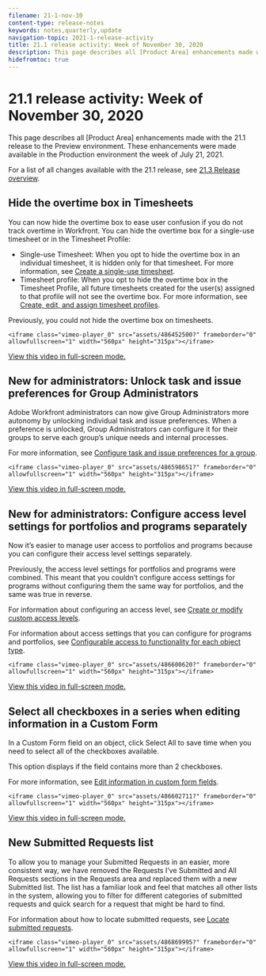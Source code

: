 ```yaml
---
filename: 21-1-nov-30
content-type: release-notes
keywords: notes,quarterly,update
navigation-topic: 2021-1-release-activity
title: 21.1 release activity: Week of November 30, 2020
description: This page describes all [Product Area] enhancements made with the 21.1 release to the Preview environment. These enhancements were made available in the Production environment the week of July 21, 2021.
hidefromtoc: true
---
```


# 21.1 release activity:&nbsp;Week of November 30, 2020

This page describes all [Product Area] enhancements made with the 21.1 release to the Preview environment. These enhancements were made available in the Production environment the week of July 21, 2021.

For a list of all changes available with the 21.1 release, see [21.3 Release overview](../../../product-announcements/product-releases/21.3-release-activity/21-3-release-overview.md).

## Hide the overtime box in Timesheets

You can now hide the overtime box to ease user confusion if you do not track overtime in Workfront. You can hide the overtime box for a single-use timesheet or in the Timesheet Profile:

* Single-use Timesheet: When you opt to hide the overtime box in an individual timesheet, it is hidden only for that timesheet. For more information, see [Create a single-use timesheet](../../../timesheets/create-and-manage-timesheets/create-tmshts.md).
* Timesheet profile: When you opt to hide the overtime box in the Timesheet Profile, all future timesheets created for the user(s) assigned to that profile will not see the overtime box. For more information, see [Create, edit, and assign timesheet profiles](../../../timesheets/create-and-manage-timesheets/create-timesheet-profiles.md).

Previously, you could not hide the overtime box on timesheets.

```<iframe class="vimeo-player_0" src="assets/486452500?" frameborder="0" allowfullscreen="1" width="560px" height="315px"></iframe>```

[View this video in full-screen mode.](https://vimeo.com/486452500/3a26bb615b)

## New for administrators: Unlock task and issue preferences for Group Administrators

Adobe Workfront administrators can now give Group Administrators more autonomy by unlocking individual task and issue preferences. When a preference is unlocked, Group Administrators can configure it for their groups to serve each group’s unique needs and internal processes.

For more information, see [Configure task and issue preferences for a group](../../../administration-and-setup/manage-groups/create-and-manage-groups/configure-task-issue-preferences-group.md).

```<iframe class="vimeo-player_0" src="assets/486598651?" frameborder="0" allowfullscreen="1" width="560px" height="315px"></iframe>```

[View this video in full-screen mode.](https://vimeo.com/486598651/5696df879e)

## New for administrators: Configure access level settings for portfolios and programs separately

Now it’s easier to manage user access to portfolios and programs because you can configure their access level settings separately.

Previously, the access level settings for portfolios and programs were combined. This meant that you couldn’t configure access settings for programs without configuring them the same way for portfolios, and the same was true in reverse.

For information about configuring an access level, see [Create or modify custom access levels](../../../administration-and-setup/add-users/configure-and-grant-access/create-modify-access-levels.md).

For information about access settings that you can configure for programs and portfolios, see [Configurable access to functionality for each object type](../../../administration-and-setup/add-users/access-levels-and-object-permissions/configurable-functionality-in-each-access-level-by-object-type.md).

```<iframe class="vimeo-player_0" src="assets/486600620?" frameborder="0" allowfullscreen="1" width="560px" height="315px"></iframe>```

[View this video in full-screen mode.](https://vimeo.com/486600620/908d93b6ee)

## Select all checkboxes in a series when editing information in a Custom Form

In a Custom Form field on an object, click Select All to save time when you need to select all of the checkboxes available.

This option displays if the field contains more than 2 checkboxes.

For more information, see [Edit information in custom form fields](../../../workfront-basics/work-with-custom-forms/edit-custom-forms.md).

```<iframe class="vimeo-player_0" src="assets/486602711?" frameborder="0" allowfullscreen="1" width="560px" height="315px"></iframe>```

[View this video in full-screen mode.](https://vimeo.com/486602711/b66a6953d2)

## New Submitted Requests list

To allow you to manage your Submitted Requests in an easier, more consistent way, we have removed the Requests I’ve Submitted and All Requests sections in the Requests area and replaced them with a new Submitted list. The list has a familiar look and feel that matches all other lists in the system, allowing you to filter for different categories of submitted requests and quick search for a request that might be hard to find.

For information about how to locate submitted requests, see [Locate submitted requests](../../../manage-work/requests/create-requests/locate-submitted-requests.md).

```<iframe class="vimeo-player_0" src="assets/486869995?" frameborder="0" allowfullscreen="1" width="560px" height="315px"></iframe>```

[View this video in full-screen mode.](https://vimeo.com/486869995/53b63d4053) 
